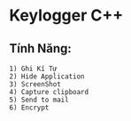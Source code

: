 # Keylogger C++

## Tính Năng:
```
1) Ghi Kí Tự
2) Hide Application
3) ScreenShot
4) Capture clipboard
5) Send to mail
6) Encrypt
```
